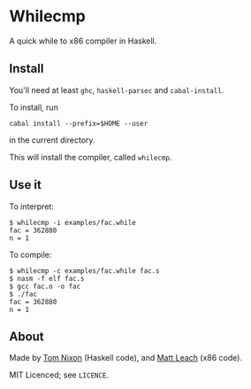 Whilecmp
========

A quick while to x86 compiler in Haskell.

Install
-------

You'll need at least `ghc`, `haskell-parsec` and `cabal-install`.

To install, run

	cabal install --prefix=$HOME --user

in the current directory.

This will install the compiler, called `whilecmp`.

Use it
------

To interpret:

	$ whilecmp -i examples/fac.while 
	fac = 362880
	n = 1

To compile:

	$ whilecmp -c examples/fac.while fac.s
	$ nasm -f elf fac.s
	$ gcc fac.o -o fac
	$ ./fac
	fac = 362880
	n = 1

About
-----

Made by [Tom Nixon](https://github.com/tomjnixon) (Haskell code), and [Matt Leach](https://github.com/matty3269) (x86 code).

MIT Licenced; see `LICENCE`.

